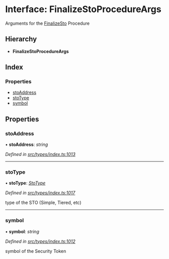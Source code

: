 # Interface: FinalizeStoProcedureArgs

Arguments for the [FinalizeSto](../enums/_types_index_.proceduretype.md#finalizesto) Procedure

## Hierarchy

* **FinalizeStoProcedureArgs**

## Index

### Properties

* [stoAddress](_types_index_.finalizestoprocedureargs.md#stoaddress)
* [stoType](_types_index_.finalizestoprocedureargs.md#stotype)
* [symbol](_types_index_.finalizestoprocedureargs.md#symbol)

## Properties

###  stoAddress

• **stoAddress**: *string*

*Defined in [src/types/index.ts:1013](https://github.com/PolymathNetwork/polymath-sdk/blob/ade5412/src/types/index.ts#L1013)*

___

###  stoType

• **stoType**: *[StoType](../enums/_types_index_.stotype.md)*

*Defined in [src/types/index.ts:1017](https://github.com/PolymathNetwork/polymath-sdk/blob/ade5412/src/types/index.ts#L1017)*

type of the STO (Simple, Tiered, etc)

___

###  symbol

• **symbol**: *string*

*Defined in [src/types/index.ts:1012](https://github.com/PolymathNetwork/polymath-sdk/blob/ade5412/src/types/index.ts#L1012)*

symbol of the Security Token
